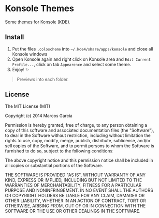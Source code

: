 # Konsole Themes

Some themes for Konsole (KDE).

## Install

1. Put the files `.coloscheme` into `~/.kde4/share/apps/konsole` and close all Konsole windows
2. Open Konsole again and right click on Konsole area and `Edit Current Profile...`, click on tab `Appearence` and select some theme.
3. Enjoy! :sparkles:

> Previews into each folder.

## License

The MIT License (MIT)

Copyright (c) 2014 Marcos Garcia

Permission is hereby granted, free of charge, to any person obtaining a copy
of this software and associated documentation files (the "Software"), to deal
in the Software without restriction, including without limitation the rights
to use, copy, modify, merge, publish, distribute, sublicense, and/or sell
copies of the Software, and to permit persons to whom the Software is
furnished to do so, subject to the following conditions:

The above copyright notice and this permission notice shall be included in
all copies or substantial portions of the Software.

THE SOFTWARE IS PROVIDED "AS IS", WITHOUT WARRANTY OF ANY KIND, EXPRESS OR
IMPLIED, INCLUDING BUT NOT LIMITED TO THE WARRANTIES OF MERCHANTABILITY,
FITNESS FOR A PARTICULAR PURPOSE AND NONINFRINGEMENT. IN NO EVENT SHALL THE
AUTHORS OR COPYRIGHT HOLDERS BE LIABLE FOR ANY CLAIM, DAMAGES OR OTHER
LIABILITY, WHETHER IN AN ACTION OF CONTRACT, TORT OR OTHERWISE, ARISING FROM,
OUT OF OR IN CONNECTION WITH THE SOFTWARE OR THE USE OR OTHER DEALINGS IN
THE SOFTWARE.
